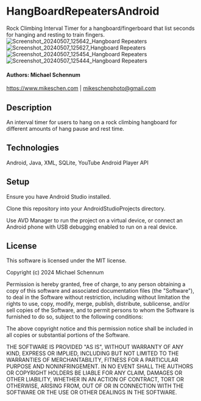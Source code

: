 # HangBoardRepeatersAndroid

Rock Climbing Interval Timer for a hangboard/fingerboard that list seconds for hanging and resting to train fingers.
![Screenshot_20240507_125642_Hangboard Repeaters](https://github.com/mikeschen/HangBoardRepeatersAndroid/assets/9831452/a417a63e-f89e-48e0-9c4f-43250e58851f)
![Screenshot_20240507_125627_Hangboard Repeaters](https://github.com/mikeschen/HangBoardRepeatersAndroid/assets/9831452/91e6f7fa-19c0-48c5-98db-a226528f36e7)
![Screenshot_20240507_125454_Hangboard Repeaters](https://github.com/mikeschen/HangBoardRepeatersAndroid/assets/9831452/66aae583-56ce-464f-9bd5-f55a8d53e57d)
![Screenshot_20240507_125444_Hangboard Repeaters](https://github.com/mikeschen/HangBoardRepeatersAndroid/assets/9831452/0c7ae1e0-57fc-460e-a560-db8903cb220c)


#### Authors: Michael Schennum
<https://www.mikeschen.com> | <mikeschenphoto@gmail.com>

## Description

An interval timer for users to hang on a rock climbing hangboard for different amounts of hang pause and rest time.

## Technologies

Android, Java, XML, SQLite, YouTube Android Player API

## Setup

Ensure you have Android Studio installed.

Clone this repository into your AndroidStudioProjects directory.

Use AVD Manager to run the project on a virtual device, or connect an Android phone with USB debugging enabled to run on a real device.

## License

This software is licensed under the MIT license.

Copyright (c) 2024 Michael Schennum

Permission is hereby granted, free of charge, to any person obtaining a copy of this software and associated documentation files (the "Software"), to deal in the Software without restriction, including without limitation the rights to use, copy, modify, merge, publish, distribute, sublicense, and/or sell copies of the Software, and to permit persons to whom the Software is furnished to do so, subject to the following conditions:

The above copyright notice and this permission notice shall be included in all copies or substantial portions of the Software.

THE SOFTWARE IS PROVIDED "AS IS", WITHOUT WARRANTY OF ANY KIND, EXPRESS OR IMPLIED, INCLUDING BUT NOT LIMITED TO THE WARRANTIES OF MERCHANTABILITY, FITNESS FOR A PARTICULAR PURPOSE AND NONINFRINGEMENT. IN NO EVENT SHALL THE AUTHORS OR COPYRIGHT HOLDERS BE LIABLE FOR ANY CLAIM, DAMAGES OR OTHER LIABILITY, WHETHER IN AN ACTION OF CONTRACT, TORT OR OTHERWISE, ARISING FROM, OUT OF OR IN CONNECTION WITH THE SOFTWARE OR THE USE OR OTHER DEALINGS IN THE SOFTWARE.
